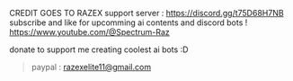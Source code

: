 CREDIT GOES TO RAZEX 
support server : https://discord.gg/t75D68H7NB
subscribe and like for upcomming ai contents and discord bots ! 
https://www.youtube.com/@Spectrum-Raz

donate to support me creating coolest ai bots :D 
> paypal : razexelite11@gmail.com